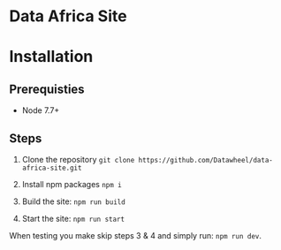 # Data Africa Site

# Installation

## Prerequisties
 * Node 7.7+

## Steps

1. Clone the repository
```git clone https://github.com/Datawheel/data-africa-site.git```

2. Install npm packages ```npm i```

3. Build the site: ```npm run build```

4. Start the site: ```npm run start```

When testing you make skip steps 3 & 4 and simply run:
```npm run dev```.

